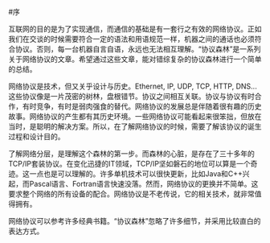 #序

互联网的目的是为了实现通信，而通信的基础是有一套行之有效的网络协议。正如我们在交谈的时候需要符合一定的语法和用语规范一样，机器之间的通话也必须符合协议。否则，每一台机器自言自语，永远也无法相互理解。“协议森林”是一系列关于网络协议的文章。希望通过这些文章，能对错综复杂的协议森林进行一个简单的总结。

网络协议是技术，但又关乎设计与历史。Ethernet, IP, UDP, TCP, HTTP, DNS... 这些协议像是一片茂密的树林，盘根错节。协议之间相互关联。协议与协议有时合作，有时竞争，有时是弱肉强食的替代。网络协议的发展总是伴随着很有趣的历史故事。网络协议的产生都有其历史环境。一些网络协议可能看起来很笨拙，但放在当时，是聪明的解决方案。所以，在了解网络协议的时候，需要了解该协议的诞生过程和设计目的。

了解网络分层，是理解这个森林的第一步。而森林的心脏，是存在了三十多年的TCP/IP套装协议。在变化迅捷的IT领域，TCP/IP坚如磐石的地位可以算是一个奇迹。这一点也是可以理解的。许多单机技术可以很快更新，比如Java和C++兴起，而Pascal语言、Fortran语言快速没落。然而，网络协议的更换并不简单。这要求整个网络的所有设备的配合。网络协议是不老传说，它的相关技术，就非常值得拥有。

网络协议可以参考许多经典书籍。“协议森林”忽略了许多细节，并采用比较直白的表达方式。
